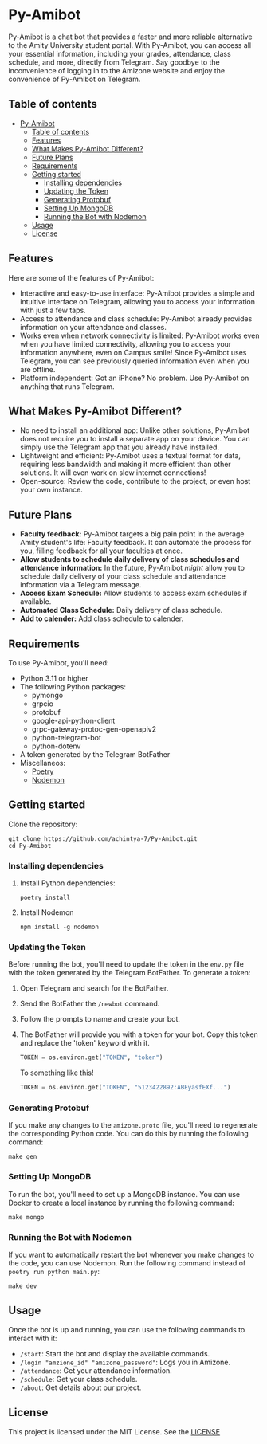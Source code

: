 # Py-Amibot

Py-Amibot is a chat bot that provides a faster and more reliable alternative to the Amity University student portal. With Py-Amibot, you can access all your essential information, including your grades, attendance, class schedule, and more, directly from Telegram. Say goodbye to the inconvenience of logging in to the Amizone website and enjoy the convenience of Py-Amibot on Telegram.

## Table of contents

- [Py-Amibot](#py-amibot)
  - [Table of contents](#table-of-contents)
  - [Features](#features)
  - [What Makes Py-Amibot Different?](#what-makes-py-amibot-different)
  - [Future Plans](#future-plans)
  - [Requirements](#requirements)
  - [Getting started](#getting-started)
    - [Installing dependencies](#installing-dependencies)
    - [Updating the Token](#updating-the-token)
    - [Generating Protobuf](#generating-protobuf)
    - [Setting Up MongoDB](#setting-up-mongodb)
    - [Running the Bot with Nodemon](#running-the-bot-with-nodemon)
  - [Usage](#usage)
  - [License](#license)

## Features

Here are some of the features of Py-Amibot:

- Interactive and easy-to-use interface: Py-Amibot provides a simple and intuitive interface on Telegram, allowing you to access your information with just a few taps.
- Access to attendance and class schedule: Py-Amibot already provides information on your attendance and classes.
- Works even when network connectivity is limited: Py-Amibot works even when you have limited connectivity, allowing you to access your information anywhere, even on Campus smile! Since Py-Amibot uses Telegram, you can see previously queried information even when you are offline.
- Platform independent: Got an iPhone? No problem. Use Py-Amibot on anything that runs Telegram.

## What Makes Py-Amibot Different?

- No need to install an additional app: Unlike other solutions, Py-Amibot does not require you to install a separate app on your device. You can simply use the Telegram app that you already have installed.
- Lightweight and efficient: Py-Amibot uses a textual format for data, requiring less bandwidth and making it more efficient than other solutions. It will even work on slow internet connections!
- Open-source: Review the code, contribute to the project, or even host your own instance.

## Future Plans

- **Faculty feedback:** Py-Amibot targets a big pain point in the average Amity student's life: Faculty feedback. It can automate the process for you, filling feedback for all your faculties at once.
- **Allow students to schedule daily delivery of class schedules and attendance information:** In the future, Py-Amibot _might_ allow you to schedule daily delivery of your class schedule and attendance information via a Telegram message.
- **Access Exam Schedule:** Allow students to access exam schedules if available.
- **Automated Class Schedule:** Daily delivery of class schedule.
- **Add to calender:** Add class schedule to calender.

## Requirements

To use Py-Amibot, you'll need:

- Python 3.11 or higher
- The following Python packages:
  - pymongo
  - grpcio
  - protobuf
  - google-api-python-client
  - grpc-gateway-protoc-gen-openapiv2
  - python-telegram-bot
  - python-dotenv
- A token generated by the Telegram BotFather
- Miscellaneos:
  - [Poetry](https://python-poetry.org/docs/)
  - [Nodemon](https://nodemon.io/)

## Getting started

Clone the repository:

```shell
git clone https://github.com/achintya-7/Py-Amibot.git
cd Py-Amibot
```

### Installing dependencies

1. Install Python dependencies:

    ```shell
    poetry install
    ```

2. Install Nodemon

    ```shell
    npm install -g nodemon
    ```

### Updating the Token

Before running the bot, you'll need to update the token in the `env.py` file with the token generated by the Telegram BotFather. To generate a token:

1. Open Telegram and search for the BotFather.
2. Send the BotFather the `/newbot` command.
3. Follow the prompts to name and create your bot.
4. The BotFather will provide you with a token for your bot. Copy this token and replace the 'token' keyword with it.

    ``` python
    TOKEN = os.environ.get("TOKEN", "token")
    ```

    To something like this!

    ``` python
    TOKEN = os.environ.get("TOKEN", "5123422892:ABEyasfEXf...")
    ```

### Generating Protobuf

If you make any changes to the `amizone.proto` file, you'll need to regenerate the corresponding Python code. You can do this by running the following command:

```shell
make gen
```

### Setting Up MongoDB

To run the bot, you'll need to set up a MongoDB instance. You can use Docker to create a local instance by running the following command:

```shell
make mongo
```

### Running the Bot with Nodemon

If you want to automatically restart the bot whenever you make changes to the code, you can use Nodemon. Run the following command instead of `poetry run python main.py`:

```shell
make dev
```

## Usage

Once the bot is up and running, you can use the following commands to interact with it:

- `/start`: Start the bot and display the available commands.
- `/login "amzione_id" "amizone_password"`: Logs you in Amizone.
- `/attendance`: Get your attendance information.
- `/schedule`: Get your class schedule.
- `/about`: Get details about our project.

## License

This project is licensed under the MIT License. See the [LICENSE](LICENSE)
